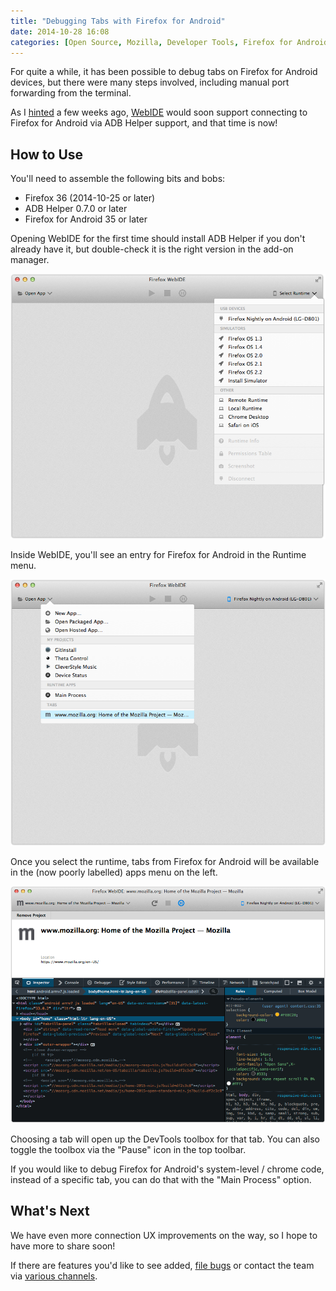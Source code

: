 ```yaml
---
title: "Debugging Tabs with Firefox for Android"
date: 2014-10-28 16:08
categories: [Open Source, Mozilla, Developer Tools, Firefox for Android]
---
```


For quite a while, it has been possible to debug tabs on Firefox for Android
devices, but there were many steps involved, including manual port forwarding
from the terminal.

As I [hinted][hint] a few weeks ago, [WebIDE][1] would soon support connecting
to Firefox for Android via ADB Helper support, and that time is now!

## How to Use

You'll need to assemble the following bits and bobs:

* Firefox 36 (2014-10-25 or later)
* ADB Helper 0.7.0 or later
* Firefox for Android 35 or later

Opening WebIDE for the first time should install ADB Helper if you don't already
have it, but double-check it is the right version in the add-on manager.

![Firefox for Android runtime appears][fennec-usb-runtime]

Inside WebIDE, you'll see an entry for Firefox for Android in the Runtime menu.

![Firefox for Android tab list][fennec-tab-list]

Once you select the runtime, tabs from Firefox for Android will be available in
the (now poorly labelled) apps menu on the left.

![Inspecting a tab in WebIDE][fennec-tab-toolbox]

Choosing a tab will open up the DevTools toolbox for that tab.  You can also
toggle the toolbox via the "Pause" icon in the top toolbar.

If you would like to debug Firefox for Android's system-level / chrome code,
instead of a specific tab, you can do that with the "Main Process" option.

## What's Next

We have even more connection UX improvements on the way, so I hope to have more
to share soon!

If there are features you'd like to see added, [file bugs][bugs] or contact the
team via [various channels][involved].

[1]: https://developer.mozilla.org/docs/Tools/WebIDE
[hint]: /blog/2014/10/14/debug-fxos-tabs/
[3]: https://bugzilla.mozilla.org/show_bug.cgi?id=975084
[bugs]: https://bugzilla.mozilla.org/enter_bug.cgi?product=Firefox&component=Developer%20Tools%3A%20WebIDE
[involved]: https://wiki.mozilla.org/DevTools/GetInvolved#Communication
[fennec-usb-runtime]: /images/posts/fennec-usb-runtime.png
[fennec-tab-list]: /images/posts/fennec-tab-list.png
[fennec-tab-toolbox]: /images/posts/fennec-tab-toolbox.png
